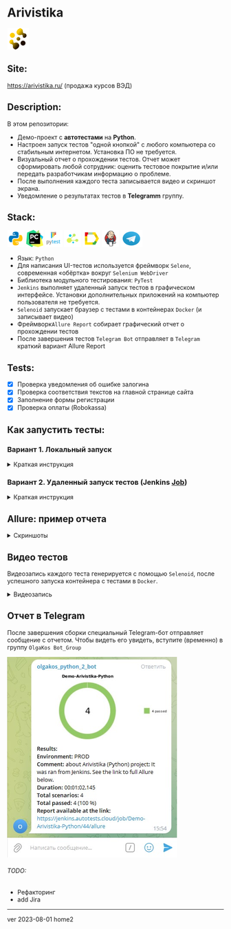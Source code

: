 # Arivistika
![Company logo](images/logo-mini.png)

## Site:
https://arivistika.ru/ (продажа курсов ВЭД)

## Description:
В этом репозитории:
- Демо-проект с <b>автотестами</b> на <b>Python</b>.
- Настроен запуск тестов "одной кнопкой" с любого компьютера со стабильным интернетом. Установка ПО не требуется.
- Визуальный отчет о прохождении тестов. Отчет может сформировать любой сотрудник: оценить тестовое покрытие и/или передать разработчикам информацию о проблеме.
- После выполнения каждого теста записывается видео и скриншот экрана.
- Уведомление о результатах тестов в <b>Telegramm</b> группу.

## Stack:
<code><img src="images/icons/python.svg" width="40" height="40" alt="Python"  title="Python olgakos github" /></code>
<code><img src="images/icons/pycharm.png" width="40" height="40" alt="PyCharm" title="PyCharm olgakos github"></code>
<code><img src="images/icons/pytest.png" width="40" height="40"  alt="PyTest" title="PyTest olgakos github"></code>
<code><img src="images/icons/selene.png" width="40" height="40"  alt="Selene" title="Selene olgakos github"></code>
<code><img src="images/icons/Allure.svg" width="40" height="40"  alt="Allure " title="Allure olgakos github"></code>
<code><img src="images/icons/Jenkins.svg" width="40" height="40"  alt="Jenkins " title="Jenkins olgakos github "></code>
<code><img src="images/icons/Telegram.svg" width="50" height="40" alt="Telegram"  title="Telegram olgakos github"></code>
<br>
- Язык: `Python`
- Для написания UI-тестов используется фреймворк `Selene`, современная «обёртка» вокруг `Selenium WebDriver`
- Библиотека модульного тестирования: `PyTest`
- `Jenkins` выполняет удаленный запуск тестов в графическом интерфейсе. Установки дополнительных приложений на компьютер пользователя не требуется.
- `Selenoid` запускает браузер с тестами в контейнерах `Docker` (и записывает видео)
- Фреймворк`Allure Report` собирает графический отчет о прохождении тестов
- После завершения тестов `Telegram Bot` отправляет в `Telegram` краткий вариант Allure Report

## Tests:
- [x] Проверка уведомления об ошибке залогина
- [x] Проверка соответствия текстов на главной странице сайта
- [x] Заполнение формы регистрации
- [x] Проверка оплаты (Robokassa)

## Как запустить тесты:
### Вариант 1. Локальный запуск 
<details>
   <summary>Краткая инструкция</summary>

1. Скачать проект и открыть в среде разработки
2. Запустить тесты командой из терминала 
```
pytest tests/.
```
3. Выполнить запрос на формирование отчета
<br><b>note:</b> команда для Windows
``` 
allure\bin\allure.bat serve allure-results
```
Результат: откроется страница с отчетом Allure Report
</details>

### Вариант 2. Удаленный запуск тестов (<b>Jenkins <a target="_blank" href="https://jenkins.autotests.cloud/job/Demo-Arivistika-Python/">Job</a></b>)
<details>
   <summary>Краткая инструкция</summary>

###### А: 

<i>Незарегистрированным</i> пользователем открыть готовый, ранее сформированный отчет (желтая иконка, стрелка №2 на скриншоте)
<p>Результат: откроется страница с отчетом Allure Report</p>

###### Б: 
<i>Зарегистрированным</i> пользователем: 
1. Перейти на страницу сборки проекта
2. Выбрать желаемые "параметры сборки" в графическом интерфейсе или оставить как есть.
3. Запустить выполнение тестов кнопкой "Собрать..."
4. Убедиться, что в блоке "История сборок" появилась новая запись.
5. Дождаться окончания активного процесса (~1 мин)
6. Кликнуть по значку или тексту Allure Report
<p>Результат: откроется страница с отчетом Allure Report</p>

> <p>NB! Срок хранения сборки на сервере ~60 дней. Ссылка на Job может оказаться недоступной после 01.10.2023</p>

<p>Образец:</p>

<br>![Jenkins](images/ar-py-jenkins.jpg)
</details>

## Allure: пример отчета
<details>
   <summary>Скриншоты</summary>

###### Главный экран (Owerwiev)
![Screen Allure1](images/ar-py-allure1.jpg)
###### Страница со списком тестов (Graph)
![Screen Allure2](images/ar-py-allure2.jpg)
###### Пример описания теста
![Screen Allure3](images/ar-py-allure3.jpg)

</details>

## Видео тестов
Видеозапись каждого теста генерируется с помощью `Selenoid`, после успешного запуска контейнера c тестами в `Docker`. 
<details>
<summary>Видеозапись</summary>
<p>Образец:</p>
   
![Video test](images/video_test_robokassa.gif)
</details>

## Отчет в Telegram
После завершения сборки специальный Telegram-бот отправляет сообщение с отчетом.
Чтобы видеть его увидеть, вступите (временно) в группу `OlgaKos Bot_Group`


![Telegram](images/ar-py-telegram.jpg)

###### TODO:
* Рефакторинг
* add Jira
------------
ver 2023-08-01 home2